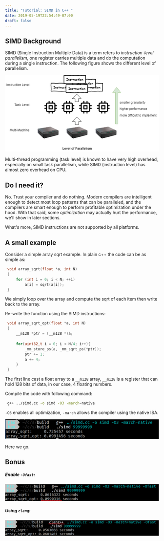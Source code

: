 ```yaml
---
title: "Tutorial: SIMD in C++ "
date: 2019-05-19T22:54:49-07:00
draft: false 
---
```


## SIMD Background
SIMD (Single Instruction Multiple Data) is a term refers to *instruction-level parallelism*, one register carries multiple data and do the computation during a single instruction. The following figure shows the different level of parallelism.

![level-para](../../static/img/level-para.png)

Multi-thread programming (task level) is known to have very high overhead, especially on small task parallelism, while SIMD (instruction level) has almost zero overhead on CPU.



## Do I need it?

No. Trust your compiler and do nothing. Modern compilers are intelligent enough to detect most loop patterns that can be paralleled, and the compilers are smart enough to perform profitable optimization under the hood. With that said, some *optimization* may actually hurt the performance, we'll show in later sections.

What's more, SIMD instructions are not supported by all platforms. 



## A small example

Consider a simple array sqrt example. In plain c++ the code can be as simple as:

```c++
 void array_sqrt(float *a, int N)
 {
     for (int i = 0; i < N; ++i)
         a[i] = sqrt(a[i]);
 }

```

We simply loop over the array and compute the sqrt of each item then write back to the array.

Re-write the function using the SIMD instructions:

```c++
 void array_sqrt_opt(float *a, int N)
 {
     __m128 *ptr = (__m128 *)a;

     for(uint32_t i = 0; i < N/4; i++){
         _mm_store_ps(a, _mm_sqrt_ps(*ptr));
         ptr += 1;
         a += 4;
     }
 }

```

The first line cast a float array to a `__m128` array, `__m128` is a register that can hold 128 bits of data, in our case, 4 floating numbers.

Compile the code with following command:

```bash
 g++ ../simd.cc -o simd -O3 -march=native
```

`-O3` enables all optimization, `-march` allows the compiler using the native ISA.

![1558335250057](../../static/img/1558335250057.png)

Here we go.





## Bonus

##### Enable `-Ofast`:

![1558335420257](../../static/img/1558335420257.png)



##### Using `clang`:

![1558335477506](../../static/img/1558335477506.png)
